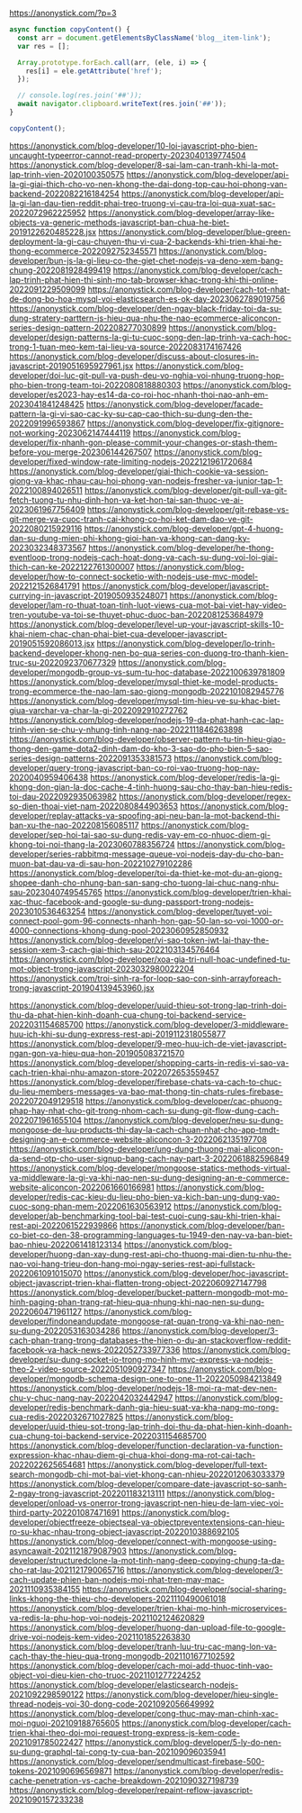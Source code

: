 https://anonystick.com/?p=3

```javascript
async function copyContent() {
  const arr = document.getElementsByClassName('blog__item-link');
  var res = [];

  Array.prototype.forEach.call(arr, (ele, i) => {
    res[i] = ele.getAttribute('href');
  });

  // console.log(res.join('##'));
  await navigator.clipboard.writeText(res.join('##'));
}

copyContent();
```

https://anonystick.com/blog-developer/10-loi-javascript-pho-bien-uncaught-typeerror-cannot-read-property-2023040139774504
https://anonystick.com/blog-developer/8-sai-lam-can-tranh-khi-la-mot-lap-trinh-vien-2020100350575
https://anonystick.com/blog-developer/api-la-gi-giai-thich-cho-vo-nen-khong-the-dai-dong-top-cau-hoi-phong-van-backend-2022082216184254
https://anonystick.com/blog-developer/api-la-gi-lan-dau-tien-reddit-phai-treo-truong-vi-cau-tra-loi-qua-xuat-sac-2022072962225952
https://anonystick.com/blog-developer/array-like-objects-va-generic-methods-javascript-ban-chua-he-biet-2019122620485228.jsx
https://anonystick.com/blog-developer/blue-green-deployment-la-gi-cau-chuyen-thu-vi-cua-2-backends-khi-trien-khai-he-thong-ecommerce-2022092752345571
https://anonystick.com/blog-developer/bun-js-la-gi-lieu-co-the-giet-chet-nodejs-va-deno-xem-bang-chung-2022081928499419
https://anonystick.com/blog-developer/cach-lap-trinh-phat-hien-thi-sinh-mo-tab-browser-khac-trong-khi-thi-online-2022091229509099
https://anonystick.com/blog-developer/cach-tot-nhat-de-dong-bo-hoa-mysql-voi-elasticsearch-es-ok-day-2023062789019756
https://anonystick.com/blog-developer/den-ngay-black-friday-toi-da-su-dung-stratery-parttern-js-hieu-qua-nhu-the-nao-ecommerce-aliconcon-series-design-pattern-202208277030899
https://anonystick.com/blog-developer/design-patterns-la-gi-tu-cuoc-song-den-lap-trinh-va-cach-hoc-trong-1-tuan-meo-kem-tai-lieu-va-source-2022083174167426
https://anonystick.com/blog-developer/discuss-about-closures-in-javascript-2019051695927961.jsx
https://anonystick.com/blog-developer/doi-luc-git-pull-va-push-deu-vo-nghia-voi-nhung-truong-hop-pho-bien-trong-team-toi-2022080818880303
https://anonystick.com/blog-developer/es2023-hay-es14-da-co-roi-hoc-nhanh-thoi-nao-anh-em-2023041841248425
https://anonystick.com/blog-developer/facade-pattern-la-gi-vi-sao-cac-ky-su-cap-cao-thich-su-dung-den-the-2022091996593867
https://anonystick.com/blog-developer/fix-gitignore-not-working-2023062147444119
https://anonystick.com/blog-developer/fix-nhanh-gon-please-commit-your-changes-or-stash-them-before-you-merge-202306144267507
https://anonystick.com/blog-developer/fixed-window-rate-limiting-nodejs-2022121961720684
https://anonystick.com/blog-developer/giai-thich-cookie-va-session-giong-va-khac-nhau-cau-hoi-phong-van-nodejs-fresher-va-junior-tap-1-2022100894026511
https://anonystick.com/blog-developer/git-pull-va-git-fetch-tuong-tu-nhu-dinh-hon-va-ket-hon-tai-san-thuoc-ve-ai-2023061967756409
https://anonystick.com/blog-developer/git-rebase-vs-git-merge-va-cuoc-tranh-cai-khong-co-hoi-ket-dam-dao-ve-git-2022080215929116
https://anonystick.com/blog-developer/gpt-4-huong-dan-su-dung-mien-phi-khong-gioi-han-va-khong-can-dang-ky-2023032348373567
https://anonystick.com/blog-developer/he-thong-eventloop-trong-nodejs-cach-hoat-dong-va-cach-su-dung-voi-loi-giai-thich-can-ke-2022122761300007
https://anonystick.com/blog-developer/how-to-connect-socketio-with-nodejs-use-mvc-model-2022121526841791
https://anonystick.com/blog-developer/javascript-currying-in-javascript-2019050935248071
https://anonystick.com/blog-developer/lam-ro-thuat-toan-tinh-luot-views-cua-mot-bai-viet-hay-video-tren-youtube-va-toi-se-thuyet-phuc-duoc-ban-2022081253684979
https://anonystick.com/blog-developer/level-up-your-javascript-skills-10-khai-niem-chac-chan-phai-biet-cua-developer-javascript-2019051592086013.jsx
https://anonystick.com/blog-developer/lo-trinh-backend-developer-khong-nen-bo-qua-series-con-duong-tro-thanh-kien-truc-su-2022092370677329
https://anonystick.com/blog-developer/mongodb-group-vs-sum-tu-hoc-database-2022100639781809
https://anonystick.com/blog-developer/mysql-thiet-ke-model-products-trong-ecommerce-the-nao-lam-sao-giong-mongodb-2022101082945776
https://anonystick.com/blog-developer/mysql-tim-hieu-ve-su-khac-biet-giua-varchar-va-char-la-gi-2022092910272762
https://anonystick.com/blog-developer/nodejs-19-da-phat-hanh-cac-lap-trinh-vien-se-chu-y-nhung-tinh-nang-nao-2022111846263898
https://anonystick.com/blog-developer/observer-pattern-tu-tin-hieu-giao-thong-den-game-dota2-dinh-dam-do-kho-3-sao-do-pho-bien-5-sao-series-design-patterns-2022091353381573
https://anonystick.com/blog-developer/query-trong-javascript-ban-co-roi-vao-truong-hop-nay-2020040959406438
https://anonystick.com/blog-developer/redis-la-gi-khong-don-gian-la-doc-cache-4-tinh-huong-sau-cho-thay-ban-hieu-redis-toi-dau-2022092935063982
https://anonystick.com/blog-developer/regex-so-dien-thoai-viet-nam-2022080844903653
https://anonystick.com/blog-developer/replay-attacks-va-spoofing-api-neu-ban-la-mot-backend-thi-ban-xu-the-nao-202208156085117
https://anonystick.com/blog-developer/sep-hoi-tai-sao-su-dung-redis-vay-em-co-nhuoc-diem-gi-khong-toi-noi-thang-la-2023060788356724
https://anonystick.com/blog-developer/series-rabbitmq-message-queue-voi-nodejs-day-du-cho-ban-muon-bat-dau-va-di-sau-hon-202210279102286
https://anonystick.com/blog-developer/toi-da-thiet-ke-mot-du-an-giong-shopee-danh-cho-nhung-ban-san-sang-cho-tuong-lai-chuc-nang-nhu-sau-2023040749545765
https://anonystick.com/blog-developer/trien-khai-xac-thuc-facebook-and-google-su-dung-passport-trong-nodejs-2023010536463254
https://anonystick.com/blog-developer/tuyet-voi-connect-pool-gom-96-connects-nhanh-hon-gap-50-lan-so-voi-1000-or-4000-connections-khong-dung-pool-2023060952850932
https://anonystick.com/blog-developer/vi-sao-token-jwt-lai-thay-the-session-xem-3-cach-giai-thich-sau-2022103134576464
https://anonystick.com/blog-developer/xoa-gia-tri-null-hoac-undefined-tu-mot-object-trong-javascript-2023032980022204
https://anonystick.com/troi-sinh-ra-for-loop-sao-con-sinh-arrayforeach-trong-javascript-201904139453960.jsx

https://anonystick.com/blog-developer/uuid-thieu-sot-trong-lap-trinh-doi-thu-da-phat-hien-kinh-doanh-cua-chung-toi-backend-service-2022031154685700
https://anonystick.com/blog-developer/3-middleware-huu-ich-khi-su-dung-express-rest-api-2019112318055877
https://anonystick.com/blog-developer/9-meo-huu-ich-de-viet-javascript-ngan-gon-va-hieu-qua-hon-201905083721570
https://anonystick.com/blog-developer/shopping-carts-in-redis-vi-sao-va-cach-trien-khai-nhu-amazon-store-2022072653559457
https://anonystick.com/blog-developer/firebase-chats-va-cach-to-chuc-du-lieu-members-messages-va-bao-mat-thong-tin-chats-rules-firebase-2022072049129518
https://anonystick.com/blog-developer/cac-phuong-phap-hay-nhat-cho-git-trong-nhom-cach-su-dung-git-flow-dung-cach-2022071961655104
https://anonystick.com/blog-developer/neu-su-dung-mongoose-de-luu-products-thi-day-la-cach-chuan-nhat-cho-app-tmdt-designing-an-e-commerce-website-aliconcon-3-2022062135197708
https://anonystick.com/blog-developer/ung-dung-thuong-mai-aliconcon-da-send-otp-cho-user-signup-bang-cach-nay-part-3-2022061882596849
https://anonystick.com/blog-developer/mongoose-statics-methods-virtual-va-middleware-la-gi-va-khi-nao-nen-su-dung-designing-an-e-commerce-website-aliconcon-2022061660166981
https://anonystick.com/blog-developer/redis-cac-kieu-du-lieu-pho-bien-va-kich-ban-ung-dung-vao-cuoc-song-phan-mem-2022061630563912
https://anonystick.com/blog-developer/ab-benchmarking-tool-bai-test-cuoi-cung-sau-khi-trien-khai-rest-api-2022061522939866
https://anonystick.com/blog-developer/ban-co-biet-co-den-38-programming-languages-tu-1949-den-nay-va-ban-biet-bao-nhieu-2022061418123134
https://anonystick.com/blog-developer/huong-dan-xay-dung-rest-api-cho-thuong-mai-dien-tu-nhu-the-nao-voi-hang-trieu-don-hang-moi-ngay-series-rest-api-fullstack-2022061091015070
https://anonystick.com/blog-developer/hoc-javascript-object-javascript-trien-khai-flatten-trong-object-2022060927147798
https://anonystick.com/blog-developer/bucket-pattern-mongodb-mot-mo-hinh-paging-phan-trang-rat-hieu-qua-nhung-khi-nao-nen-su-dung-2022060471961127
https://anonystick.com/blog-developer/findoneandupdate-mongoose-rat-quan-trong-va-khi-nao-nen-su-dung-2022053163034286
https://anonystick.com/blog-developer/3-cach-phan-trang-trong-databases-the-hien-o-du-an-stackoverflow-reddit-facebook-va-hack-news-2022052733977336
https://anonystick.com/blog-developer/su-dung-socket-io-trong-mo-hinh-mvc-express-va-nodejs-theo-2-video-source-2022051090927347
https://anonystick.com/blog-developer/mongodb-schema-design-one-to-one-11-2022050984213849
https://anonystick.com/blog-developer/nodejs-18-moi-ra-mat-dev-nen-chu-y-chuc-nang-nay-2022042032442947
https://anonystick.com/blog-developer/redis-benchmark-danh-gia-hieu-suat-va-kha-nang-mo-rong-cua-redis-2022032671027825
https://anonystick.com/blog-developer/uuid-thieu-sot-trong-lap-trinh-doi-thu-da-phat-hien-kinh-doanh-cua-chung-toi-backend-service-2022031154685700
https://anonystick.com/blog-developer/function-declaration-va-function-expression-khac-nhau-diem-gi-chua-khoi-dong-ma-rot-cai-tach-2022022625654681
https://anonystick.com/blog-developer/full-text-search-mongodb-chi-mot-bai-viet-khong-can-nhieu-2022012063033379
https://anonystick.com/blog-developer/compare-date-javascript-so-sanh-2-ngay-trong-javascript-202201183213111
https://anonystick.com/blog-developer/onload-vs-onerror-trong-javascript-nen-hieu-de-lam-viec-voi-third-party-202201087471691
https://anonystick.com/blog-developer/objectfreeze-objectseal-va-objectpreventextensions-can-hieu-ro-su-khac-nhau-trong-object-javascript-2022010388692105
https://anonystick.com/blog-developer/connect-with-mongoose-using-asyncawait-2021121879087903
https://anonystick.com/blog-developer/structuredclone-la-mot-tinh-nang-deep-copying-chung-ta-da-cho-rat-lau-2021121790065716
https://anonystick.com/blog-developer/3-cach-update-phien-ban-nodejs-moi-nhat-tren-may-mac-2021110935384155
https://anonystick.com/blog-developer/social-sharing-links-khong-the-thieu-cho-developers-2021110490061018
https://anonystick.com/blog-developer/trien-khai-mo-hinh-microservices-va-redis-la-phu-hop-voi-nodejs-2021102124620829
https://anonystick.com/blog-developer/huong-dan-upload-file-to-google-drive-voi-nodejs-kem-video-2021101852263830
https://anonystick.com/blog-developer/tranh-luu-tru-cac-mang-lon-va-cach-thay-the-hieu-qua-trong-mongodb-2021101677102592
https://anonystick.com/blog-developer/cach-moi-add-thuoc-tinh-vao-object-voi-dieu-kien-cho-truoc-2021101277224252
https://anonystick.com/blog-developer/elasticsearch-nodejs-2021092298590122
https://anonystick.com/blog-developer/hieu-single-thread-nodejs-voi-30-dong-code-2021092056649992
https://anonystick.com/blog-developer/cong-thuc-may-man-chinh-xac-moi-nguoi-202109188765605
https://anonystick.com/blog-developer/cach-trien-khai-theo-doi-moi-request-trong-express-js-kem-code-2021091785022427
https://anonystick.com/blog-developer/5-ly-do-nen-su-dung-graphql-tai-cong-ty-cua-ban-202109096035941
https://anonystick.com/blog-developer/sendmulticast-firebase-500-tokens-2021090696569871
https://anonystick.com/blog-developer/redis-cache-penetration-vs-cache-breakdown-2021090327198739
https://anonystick.com/blog-developer/repaint-reflow-javascript-2021090157233238
